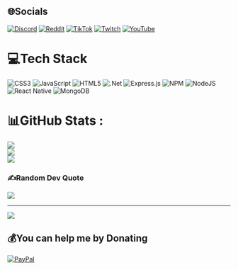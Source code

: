
## 🌐Socials
[![Discord](https://img.shields.io/badge/Discord-%237289DA.svg?logo=discord&logoColor=white)](htttps://discord.gg/85MJHGN72s) [![Reddit](https://img.shields.io/badge/Reddit-%23FF4500.svg?logo=Reddit&logoColor=white)](https://reddit.com/user/x6ijeX6) [![TikTok](https://img.shields.io/badge/TikTok-%23000000.svg?logo=TikTok&logoColor=white)](https://tiktok.com/@x6ije) [![Twitch](https://img.shields.io/badge/Twitch-%239146FF.svg?logo=Twitch&logoColor=white)](https://twitch.tv/x6ije) [![YouTube](https://img.shields.io/badge/YouTube-%23FF0000.svg?logo=YouTube&logoColor=white)](https://youtube.com/c/x6ijeX6) 

# 💻Tech Stack
![CSS3](https://img.shields.io/badge/css3-%231572B6.svg?style=for-the-badge&logo=css3&logoColor=white) ![JavaScript](https://img.shields.io/badge/javascript-%23323330.svg?style=for-the-badge&logo=javascript&logoColor=%23F7DF1E) ![HTML5](https://img.shields.io/badge/html5-%23E34F26.svg?style=for-the-badge&logo=html5&logoColor=white) ![.Net](https://img.shields.io/badge/.NET-5C2D91?style=for-the-badge&logo=.net&logoColor=white) ![Express.js](https://img.shields.io/badge/express.js-%23404d59.svg?style=for-the-badge&logo=express&logoColor=%2361DAFB) ![NPM](https://img.shields.io/badge/NPM-%23000000.svg?style=for-the-badge&logo=npm&logoColor=white) ![NodeJS](https://img.shields.io/badge/node.js-6DA55F?style=for-the-badge&logo=node.js&logoColor=white) ![React Native](https://img.shields.io/badge/react_native-%2320232a.svg?style=for-the-badge&logo=react&logoColor=%2361DAFB) ![MongoDB](https://img.shields.io/badge/MongoDB-%234ea94b.svg?style=for-the-badge&logo=mongodb&logoColor=white)
# 📊GitHub Stats :
![](https://github-readme-stats.vercel.app/api?username=x6ijeX6&theme=dark&hide_border=true&include_all_commits=true&count_private=false)<br/>
![](https://github-readme-streak-stats.herokuapp.com/?user=x6ijeX6&theme=dark&hide_border=true)<br/>
![](https://github-readme-stats.vercel.app/api/top-langs/?username=x6ijeX6&theme=dark&hide_border=true&include_all_commits=true&count_private=false&layout=compact)

### ✍️Random Dev Quote
![](https://quotes-github-readme.vercel.app/api?type=horizontal&theme=dark)

---
[![](https://visitcount.itsvg.in/api?id=x6ijeX6&icon=0&color=0)](https://visitcount.itsvg.in)

  ## 💰You can help me by Donating
  [![PayPal](https://img.shields.io/badge/PayPal-00457C?style=for-the-badge&logo=paypal&logoColor=white)](https://paypal.me/x6ije) 

  <!-- Proudly created with GPRM ( https://gprm.itsvg.in ) -->
  

